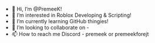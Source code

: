 - 👋 Hi, I’m @PremeeK!
- 👀 I’m interested in Roblox Developing & Scripting!
- 🌱 I’m currently learning GitHub thingies!
- 💞️ I’m looking to collaborate on -
- 📫 How to reach me Discord - premeek or premeekforejt
